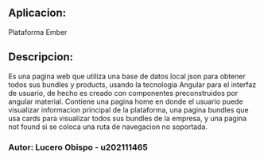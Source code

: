 ## Aplicacion: 
Plataforma Ember

## Descripcion:
Es una pagina web que utiliza una base de datos local json para obtener todos sus bundles y products, usando la tecnologia Angular para el interfaz de usuario, de hecho es creado con componentes preconstruidos por angular material. Contiene una pagina home en donde el usuario puede visualizar informacion principal de la plataforma, una pagina bundles que usa cards para visualizar todos sus bundles de la empresa, y una pagina not found si se coloca una ruta de navegacion no soportada. 

### Autor: Lucero Obispo - u202111465
